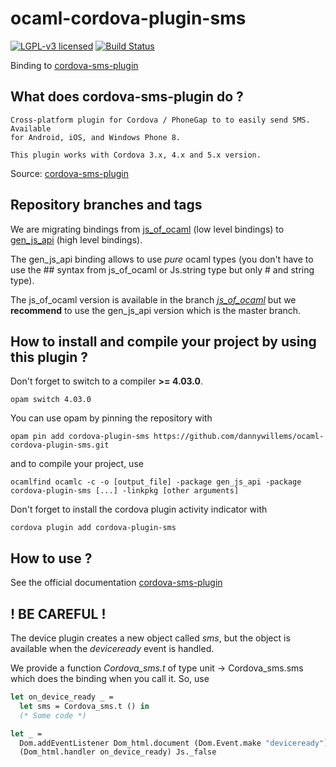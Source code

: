 # ocaml-cordova-plugin-sms

[![LGPL-v3 licensed](https://img.shields.io/badge/license-LGPLv3-blue.svg)](https://raw.githubusercontent.com/dannywillems/ocaml-cordova-plugin-sms/master/LICENSE)
[![Build Status](https://travis-ci.org/dannywillems/ocaml-cordova-plugin-sms.svg?branch=master)](https://travis-ci.org/dannywillems/ocaml-cordova-plugin-sms)

Binding to
[cordova-sms-plugin](https://github.com/cordova-sms/cordova-sms-plugin)

## What does cordova-sms-plugin do ?

```
Cross-platform plugin for Cordova / PhoneGap to to easily send SMS. Available
for Android, iOS, and Windows Phone 8.

This plugin works with Cordova 3.x, 4.x and 5.x version.
```

Source: [cordova-sms-plugin](https://github.com/cordova-sms/cordova-sms-plugin)

## Repository branches and tags

We are migrating bindings from
[js_of_ocaml](https://github.com/ocsigen/js_of_ocaml) (low level bindings) to
[gen_js_api](https://github.com/lexifi/gen_js_api) (high level bindings).

The gen_js_api binding allows to use *pure* ocaml types (you don't have to use
the ## syntax from js_of_ocaml or Js.string type but only # and string type).

The js_of_ocaml version is available in the branch
[*js_of_ocaml*](https://github.com/dannywillems/ocaml-cordova-plugin-sms/tree/js_of_ocaml)
but we **recommend** to use the gen_js_api version which is the master branch.

## How to install and compile your project by using this plugin ?

Don't forget to switch to a compiler **>= 4.03.0**.
```Shell
opam switch 4.03.0
```

You can use opam by pinning the repository with
```Shell
opam pin add cordova-plugin-sms https://github.com/dannywillems/ocaml-cordova-plugin-sms.git
```

and to compile your project, use
```Shell
ocamlfind ocamlc -c -o [output_file] -package gen_js_api -package cordova-plugin-sms [...] -linkpkg [other arguments]
```

Don't forget to install the cordova plugin activity indicator with
```Shell
cordova plugin add cordova-plugin-sms
```

## How to use ?

See the official documentation
[cordova-sms-plugin](https://github.com/cordova-sms/cordova-sms-plugin)

## ! BE CAREFUL !

The device plugin creates a new object called *sms*, but the object is
available when the *deviceready* event is handled.

We provide a function *Cordova_sms.t* of type unit -> Cordova_sms.sms
which does the binding when you call it.
So, use

```OCaml
let on_device_ready _ =
  let sms = Cordova_sms.t () in
  (* Some code *)

let _ =
  Dom.addEventListener Dom_html.document (Dom.Event.make "deviceready")
  (Dom_html.handler on_device_ready) Js._false
```
